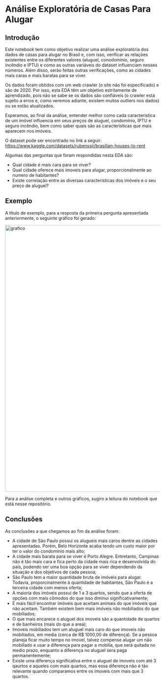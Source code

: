# Análise Exploratória de Casas Para Alugar

## Introdução

Este notebook tem como objetivo realizar uma análise exploratória dos dados de casas para alugar no Brasil e, com isso, verificar as relações existentes entre os diferentes valores (aluguel, conodomínio, seguro incêndio e IPTU) e como as outras variáveis do dataset influenciam nesses números. Além disso, serão feitas outras verificações, como as cidades mais caras e mais baratas para se viver.

Os dados foram obtidos com um web crawler (o site não foi especificado) e são de 2020. Por isso, esta EDA têm um objetivo estritamente de aprendizado, pois não se sabe se os dados são confiáveis (o crawler está sujeito a erros e, como veremos adiante, existem muitos outliers nos dados) ou se estão atualizados.

Esperamos, ao final da análise, entender melhor como cada característica de um imóvel influencia em seus preços de aluguel, condomínio, IPTU e seguro incêndio, bem como saber quais são as características que mais aparecem nos imóveis.

O dataset pode ser encontrado no link a seguir: https://www.kaggle.com/datasets/rubenssjr/brasilian-houses-to-rent

Algumas das perguntas que foram respondidas nesta EDA são:
- Qual cidade é mais cara para se viver?
- Qual cidade oferece mais imoveis para alugar, proporcionalmente ao numero de habitantes?
- Existe correlação entre as diversas características dos imóveis e o seu preço de aluguel?

## Exemplo

A título de exemplo, para a resposta da primeira pergunta apresentada anteriormente, o seguinte gráfico foi gerado:

<img width="869" alt="grafico" src="https://github.com/pedrohmjf/houses_to_rent_eda/assets/126244260/ff3e4922-1f11-4693-965c-7129301c679a">


Para a análise completa e outros gráficos, sugiro a leitura do notebook que está nesse repositório.

## Conclusões

As conclusões a que chegamos ao fim da análise foram:
- A cidade de São Paulo possui os alugueis mais caros dentre as cidades apresentadas. Porém, Belo Horizonte acaba tendo um custo maior por ter o valor do condomínio mais alto;
- A cidade mais barata para se viver é Porto Alegre. Entretanto, Campinas não é tão mais cara e fica perto da cidade mais rica e desenvolvida do país, podendo ser uma boa opção para se viver dependendo da situação e dos objetivos de cada pessoa;
- São Paulo tem a maior quantidade bruta de imóveis para alugar. Todavia, proporcinalmente à quantidade de habitantes, São Paulo é a terceira cidade com menos oferta;
- A maioria dos imóveis possui de 1 a 3 quartos, sendo que a oferta de opções com mais cômodos do que isso diminui significativamente;
- É mais fácil encontrar imóveis que aceitam animais do que imóveis que não aceitam. Também existem bem mais imóveis não mobiliados do que mobiliados;
- O que mais encarece o aluguel dos imoveis são a quantidade de quartos e de banheiros (mais do que a area);
- Imoveis mobiliados tem um aluguel mais caro do que imoveis não mobiliados, em media (cerca de R$ 1000,00 de diferença). Se a pessoa planeja ficar muito tempo no imovel, talvez compense alugar um não mobiliado e usar a diferença para pagar a mobilia, que será quitada no medio prazo, enquanto a diferença no aluguel sera paga permanentemente;
- Existe uma diferença significativa entre o aluguel de imoveis com até 3 qaurtos e aqueles com mais quartos, mas essa diferença não é tão relevante quando comparamos entre os imoveis com mais que 3 quartos.

